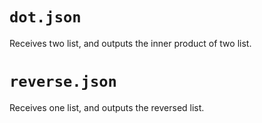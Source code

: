 # `dot.json`
Receives two list, and outputs the inner product of two list.

# `reverse.json`
Receives one list, and outputs the reversed list.
